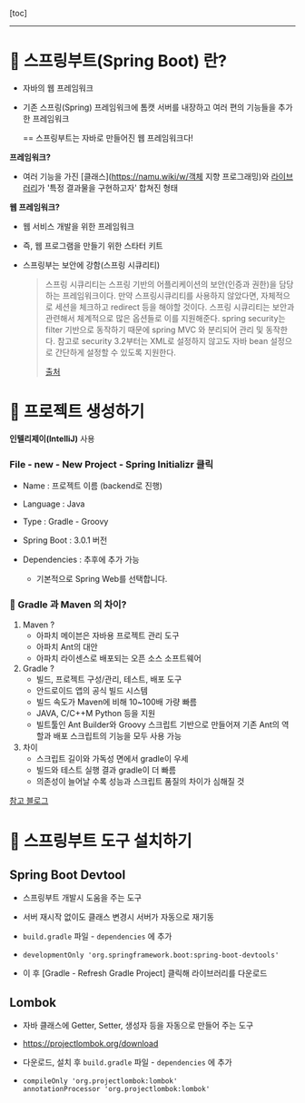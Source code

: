 [toc]

***

# 📌 스프링부트(Spring Boot) 란?

- 자바의 웹 프레임워크

- 기존 스프링(Spring) 프레임워크에 톰캣 서버를 내장하고 여러 편의 기능들을 추가한 프레임워크

  == 스프링부트는 자바로 만들어진 웹 프레임워크다!



**프레임워크?**

- 여러 기능을 가진 [클래스](https://namu.wiki/w/객체 지향 프로그래밍)와 [라이브러리](https://namu.wiki/w/라이브러리)가 '특정 결과물을 구현하고자' 합쳐진 형태

**웹 프레임워크?**

- 웹 서비스 개발을 위한 프레임워크 
- 즉, 웹 프로그램을 만들기 위한 스타터 키트



- 스프링부는 보안에 강함(스프링 시큐리티)

  > 스프링 시큐리티는 스프링 기반의 어플리케이션의 보안(인증과 권한)을 담당하는 프레임워크이다. 만약 스프링시큐리티를 사용하지 않았다면, 자체적으로 세션을 체크하고 redirect 등을 해야할 것이다. 스프링 시큐리티는 보안과 관련해서 체계적으로 많은 옵션들로 이를 지원해준다. spring security는 filter 기반으로 동작하기 때문에 spring MVC 와 분리되어 관리 및 동작한다. 참고로 security 3.2부터는 XML로 설정하지 않고도 자바 bean 설정으로 간단하게 설정할 수 있도록 지원한다.
  >
  > [출처](https://sjh836.tistory.com/165)
  
  

# 📌 프로젝트 생성하기

 **인텔리제이(IntelliJ)** 사용

### File - new - New Project - Spring Initializr 클릭

- Name : 프로젝트 이름 (backend로 진행)

- Language : Java

- Type : Gradle - Groovy

- Spring Boot : 3.0.1 버전

- Dependencies : 추후에 추가 가능

  - 기본적으로 Spring Web를 선택합니다.

  

### 🤔 Gradle 과 Maven 의 차이?

1. Maven ? 
   - 아파치 메이븐은 자바용 프로젝트 관리 도구
   - 아파치 Ant의 대안
   - 아파치 라이센스로 배포되는 오픈 소스 소프트웨어
2. Gradle ?
   - 빌드, 프로젝트 구성/관리, 테스트, 배포 도구
   - 안드로이드 앱의 공식 빌드 시스템
   - 빌드 속도가 Maven에 비해 10~100배 가량 빠름
   - JAVA, C/C++M Python 등을 지원
   - 빌트툴인 Ant Builder와 Groovy 스크립트 기반으로 만들어져 기존 Ant의 역할과 배포 스크립트의 기능을 모두 사용 가능
3. 차이
   - 스크립트 길이와 가독성 면에서 gradle이 우세
   - 빌드와 테스트 실행 결과 gradle이 더 빠름
   - 의존성이 늘어날 수록 성능과 스크립트 품질의 차이가 심해질 것

[참고 블로그](https://dev-coco.tistory.com/65#Gradle%EC%-D%B-%EB%-E%--%-F)

# 📌 스프링부트 도구 설치하기

## Spring Boot Devtool

- 스프링부트 개발시 도움을 주는 도구

- 서버 재시작 없이도 클래스 변경시 서버가 자동으로 재기동

- `build.gradle` 파일 - `dependencies` 에 추가

- ```
  developmentOnly 'org.springframework.boot:spring-boot-devtools'
  ```

- 이 후  [Gradle - Refresh Gradle Project] 클릭해 라이브러리를 다운로드



## Lombok

- 자바 클래스에 Getter, Setter, 생성자 등을 자동으로 만들어 주는 도구

- https://projectlombok.org/download 

- 다운로드, 설치 후 `build.gradle` 파일 - `dependencies` 에 추가

- ```
  compileOnly 'org.projectlombok:lombok'
  annotationProcessor 'org.projectlombok:lombok'
  ```

